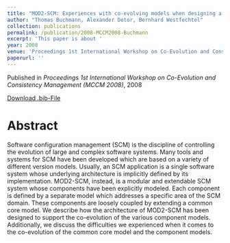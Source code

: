 ```yaml
---
title: "MOD2-SCM: Experiences with co-evolving models when designing a modular SCM system"
author: "Thomas Buchmann, Alexander Dotor, Bernhard Westfechtel"
collection: publications
permalink: /publication/2008-MCCM2008-Buchmann
excerpt: 'This paper is about '
year: 2008
venue: 'Proceedings 1st International Workshop on Co-Evolution and Consistency Management (MCCM 2008)'
paperurl: ''
---
```


Published in *Proceedings 1st International Workshop on Co-Evolution and Consistency Management (MCCM 2008)*, 2008


[Download .bib-File](https://tbuchmann.github.io/files/MCCM2008-Buchmann.bib)

Abstract
=====

Software configuration management (SCM) is the discipline of controlling the evolution of large and complex software systems. Many tools and systems for SCM have been developed which are based on a variety of different version models. Usually, an SCM application is a single software system whose underlying architecture is implicitly defined by its implementation. MOD2-SCM, instead, is a modular and extendable SCM system whose components have been explicitly modeled. Each component is defined by a separate model which addresses a specific area of the SCM domain. These components are loosely coupled by extending a common core model. We describe how the architecture of MOD2-SCM has been designed to support the co-evolution of the various component models. Additionally, we discuss the difficulties we experienced when it comes to the co-evolution of the common core model and the component models.